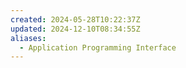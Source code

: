 ```yaml
---
created: 2024-05-28T10:22:37Z
updated: 2024-12-10T08:34:55Z
aliases:
  - Application Programming Interface
---
```

